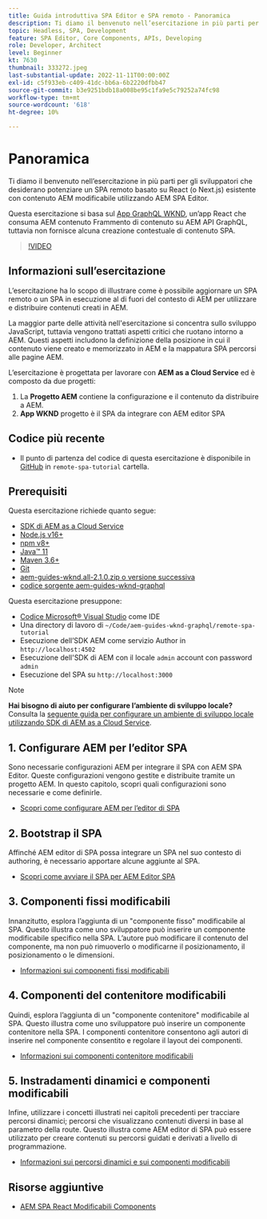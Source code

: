```yaml
---
title: Guida introduttiva SPA Editor e SPA remoto - Panoramica
description: Ti diamo il benvenuto nell’esercitazione in più parti per gli sviluppatori che desiderano estendere un SPA remoto esistente con contenuto AEM modificabile tramite AEM Editor.
topic: Headless, SPA, Development
feature: SPA Editor, Core Components, APIs, Developing
role: Developer, Architect
level: Beginner
kt: 7630
thumbnail: 333272.jpeg
last-substantial-update: 2022-11-11T00:00:00Z
exl-id: c5f933eb-c409-41dc-bb6a-6b2220dfbb47
source-git-commit: b3e9251bdb18a008be95c1fa9e5c79252a74fc98
workflow-type: tm+mt
source-wordcount: '618'
ht-degree: 10%

---
```


# Panoramica

Ti diamo il benvenuto nell’esercitazione in più parti per gli sviluppatori che desiderano potenziare un SPA remoto basato su React (o Next.js) esistente con contenuto AEM modificabile utilizzando AEM SPA Editor.

Questa esercitazione si basa sul [App GraphQL WKND](https://experienceleague.adobe.com/docs/experience-manager-learn/getting-started-with-aem-headless/graphql/overview.html?lang=it), un’app React che consuma AEM contenuto Frammento di contenuto su AEM API GraphQL, tuttavia non fornisce alcuna creazione contestuale di contenuto SPA.

>[!VIDEO](https://video.tv.adobe.com/v/333272?quality=12&learn=on)

## Informazioni sull’esercitazione

L’esercitazione ha lo scopo di illustrare come è possibile aggiornare un SPA remoto o un SPA in esecuzione al di fuori del contesto di AEM per utilizzare e distribuire contenuti creati in AEM.

La maggior parte delle attività nell&#39;esercitazione si concentra sullo sviluppo JavaScript, tuttavia vengono trattati aspetti critici che ruotano intorno a AEM. Questi aspetti includono la definizione della posizione in cui il contenuto viene creato e memorizzato in AEM e la mappatura SPA percorsi alle pagine AEM.

L’esercitazione è progettata per lavorare con **AEM as a Cloud Service** ed è composto da due progetti:

1. La __Progetto AEM__ contiene la configurazione e il contenuto da distribuire a AEM.
1. __App WKND__ progetto è il SPA da integrare con AEM editor SPA

## Codice più recente

+ Il punto di partenza del codice di questa esercitazione è disponibile in [GitHub](https://github.com/adobe/aem-guides-wknd-graphql/tree/main/remote-spa) in `remote-spa-tutorial` cartella.

## Prerequisiti

Questa esercitazione richiede quanto segue:

+ [SDK di AEM as a Cloud Service](https://experienceleague.adobe.com/docs/experience-manager-learn/cloud-service/local-development-environment-set-up/aem-runtime.html?lang=en)
+ [Node.js v16+](https://nodejs.org/it/)
+ [npm v8+](https://www.npmjs.com/)
+ [Java™ 11](https://downloads.experiencecloud.adobe.com/content/software-distribution/en/general.html)
+ [Maven 3.6+](https://maven.apache.org/)
+ [Git](https://git-scm.com/downloads)
+ [aem-guides-wknd.all-2.1.0.zip o versione successiva](https://github.com/adobe/aem-guides-wknd/releases)
+ [codice sorgente aem-guides-wknd-graphql](https://github.com/adobe/aem-guides-wknd-graphql/tree/main)

Questa esercitazione presuppone:

+ [Codice Microsoft® Visual Studio](https://visualstudio.microsoft.com/) come IDE
+ Una directory di lavoro di `~/Code/aem-guides-wknd-graphql/remote-spa-tutorial`
+ Esecuzione dell’SDK AEM come servizio Author in `http://localhost:4502`
+ Esecuzione dell&#39;SDK di AEM con il locale `admin` account con password `admin`
+ Esecuzione del SPA su `http://localhost:3000`

>[!NOTE]
>
> **Hai bisogno di aiuto per configurare l’ambiente di sviluppo locale?** Consulta la [seguente guida per configurare un ambiente di sviluppo locale utilizzando SDK di AEM as a Cloud Service](https://experienceleague.adobe.com/docs/experience-manager-learn/cloud-service/local-development-environment-set-up/overview.html?lang=it).

## 1. Configurare AEM per l’editor SPA

Sono necessarie configurazioni AEM per integrare il SPA con AEM SPA Editor. Queste configurazioni vengono gestite e distribuite tramite un progetto AEM. In questo capitolo, scopri quali configurazioni sono necessarie e come definirle.

+ [Scopri come configurare AEM per l’editor di SPA](./aem-configure.md)

## 2. Bootstrap il SPA

Affinché AEM editor di SPA possa integrare un SPA nel suo contesto di authoring, è necessario apportare alcune aggiunte al SPA.

+ [Scopri come avviare il SPA per AEM Editor SPA](./spa-bootstrap.md)

## 3. Componenti fissi modificabili

Innanzitutto, esplora l’aggiunta di un &quot;componente fisso&quot; modificabile al SPA. Questo illustra come uno sviluppatore può inserire un componente modificabile specifico nella SPA. L’autore può modificare il contenuto del componente, ma non può rimuoverlo o modificarne il posizionamento, il posizionamento o le dimensioni.

+ [Informazioni sui componenti fissi modificabili](./spa-fixed-component.md)

## 4. Componenti del contenitore modificabili

Quindi, esplora l’aggiunta di un &quot;componente contenitore&quot; modificabile al SPA. Questo illustra come uno sviluppatore può inserire un componente contenitore nella SPA. I componenti contenitore consentono agli autori di inserire nel componente consentito e regolare il layout dei componenti.

+ [Informazioni sui componenti contenitore modificabili](./spa-container-component.md)

## 5. Instradamenti dinamici e componenti modificabili

Infine, utilizzare i concetti illustrati nei capitoli precedenti per tracciare percorsi dinamici; percorsi che visualizzano contenuti diversi in base al parametro della route. Questo illustra come AEM editor di SPA può essere utilizzato per creare contenuti su percorsi guidati e derivati a livello di programmazione.

+ [Informazioni sui percorsi dinamici e sui componenti modificabili](./spa-dynamic-routes.md)

## Risorse aggiuntive

+ [AEM SPA React Modificabili Components](https://www.npmjs.com/package/@adobe/aem-react-editable-components)